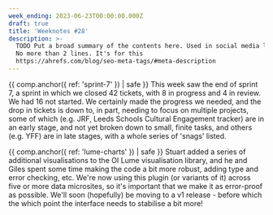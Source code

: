```yaml
---
week_ending: 2023-06-23T00:00:00.000Z
draft: true
title: 'Weeknotes #28'
description: >-
  TODO Put a broad summary of the contents here. Used in social media links etc.
  No more than 2 lines. It's for this
  https://ahrefs.com/blog/seo-meta-tags/#meta-description
---
```


{{ comp.anchor({ ref: 'sprint-7' }) | safe }}
This week saw the end of sprint 7, a sprint in which we closed 42 tickets, with 8 in progress and 4 in review. We had 16 not started. We certainly made the progress we needed, and the drop in tickets is down to, in part, needing to focus on multiple projects, some of which (e.g. JRF, Leeds Schools Cultural Engagement tracker) are in an early stage, and not yet broken down to small, finite tasks, and others (e.g. YFF) are in late stages, with a whole series of 'snags' listed.

{{ comp.anchor({ ref: 'lume-charts' }) | safe }}
Stuart added a series of additional visualisations to the OI Lume visualisation library, and he and Giles spent some time making the code a bit more robust, adding type and error checking, etc. We're now using this plugin (or variants of it) across five or more data microsites, so it's important that we make it as error-proof as possible. We'll soon (hopefully) be moving to a v1 release - before which the which point the interface needs to stabilise a bit more!